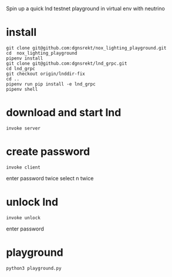Spin up a quick lnd testnet playground in virtual env with neutrino

# install
```
git clone git@github.com:dgnsrekt/nox_lighting_playground.git
cd  nox_lighting_playground
pipenv install
git clone git@github.com:dgnsrekt/lnd_grpc.git
cd lnd_grpc
git checkout origin/lnddir-fix
cd ..
pipenv run pip install -e lnd_grpc
pipenv shell

```
# download and start lnd
```
invoke server
```

# create password
```
invoke client
```
enter password twice
select n twice

# unlock lnd
```
invoke unlock
```
enter password

# playground
```
python3 playground.py
```
